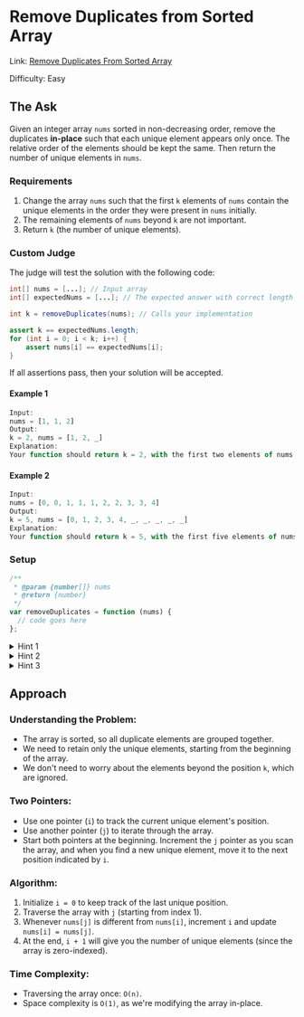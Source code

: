 # Remove Duplicates from Sorted Array

Link: [Remove Duplicates From Sorted Array](https://leetcode.com/problems/remove-duplicates-from-sorted-array/description/?envType=study-plan-v2&envId=top-interview-150)

Difficulty: Easy

## The Ask

Given an integer array `nums` sorted in non-decreasing order, remove the duplicates **in-place** such that each unique element appears only once. The relative order of the elements should be kept the same. Then return the number of unique elements in `nums`.

### Requirements

1. Change the array `nums` such that the first `k` elements of `nums` contain the unique elements in the order they were present in `nums` initially.
2. The remaining elements of `nums` beyond `k` are not important.
3. Return `k` (the number of unique elements).

### Custom Judge

The judge will test the solution with the following code:

```java
int[] nums = [...]; // Input array
int[] expectedNums = [...]; // The expected answer with correct length

int k = removeDuplicates(nums); // Calls your implementation

assert k == expectedNums.length;
for (int i = 0; i < k; i++) {
    assert nums[i] == expectedNums[i];
}
```

If all assertions pass, then your solution will be accepted.

#### Example 1

```javascript
Input:
nums = [1, 1, 2]
Output:
k = 2, nums = [1, 2, _]
Explanation:
Your function should return k = 2, with the first two elements of nums being [1, 2]. It does not matter what you leave beyond the returned k (hence they are underscores).
```

#### Example 2

```javascript
Input:
nums = [0, 0, 1, 1, 1, 2, 2, 3, 3, 4]
Output:
k = 5, nums = [0, 1, 2, 3, 4, _, _, _, _, _]
Explanation:
Your function should return k = 5, with the first five elements of nums being [0, 1, 2, 3, 4]. It does not matter what you leave beyond the returned k (hence they are underscores).
```

### Setup

```javascript
/**
 * @param {number[]} nums
 * @return {number}
 */
var removeDuplicates = function (nums) {
  // code goes here
};
```

<details>
<summary>Hint 1</summary>

In this problem, the key point to focus on is the input array being sorted. As far as duplicate elements are concerned, what is their positioning in the array when the given array is sorted? If we know the position of one of the elements, do we also know the positioning of all the duplicate elements?
</details>

<details>
<summary>Hint 2</summary>

We need to modify the array in-place and the size of the final array would potentially be smaller than the size of the input array. So, we ought to use a two-pointer approach here. One pointer would keep track of the current element in the original array and another pointer for just the unique elements.
</details>

<details>
<summary>Hint 3</summary>

Essentially, once an element is encountered, you simply need to bypass its duplicates and move on to the next unique element.
</details>

## Approach

### Understanding the Problem:

- The array is sorted, so all duplicate elements are grouped together.
- We need to retain only the unique elements, starting from the beginning of the array.
- We don't need to worry about the elements beyond the position `k`, which are ignored.

### Two Pointers:

- Use one pointer (`i`) to track the current unique element's position.
- Use another pointer (`j`) to iterate through the array.
- Start both pointers at the beginning. Increment the `j` pointer as you scan the array, and when you find a new unique element, move it to the next position indicated by `i`.

### Algorithm:

1. Initialize `i = 0` to keep track of the last unique position.
2. Traverse the array with `j` (starting from index 1).
3. Whenever `nums[j]` is different from `nums[i]`, increment `i` and update `nums[i] = nums[j]`.
4. At the end, `i + 1` will give you the number of unique elements (since the array is zero-indexed).

### Time Complexity:

- Traversing the array once: `O(n)`.
- Space complexity is `O(1)`, as we're modifying the array in-place.